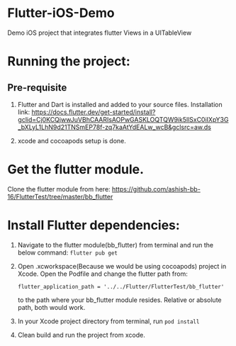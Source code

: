# Flutter-iOS-Demo
Demo iOS project that integrates flutter Views in a UITableView


# Running the project:

## Pre-requisite
1) Flutter and Dart is installed and added to your source files.
Installation link: https://docs.flutter.dev/get-started/install?gclid=Cj0KCQjwwJuVBhCAARIsAOPwGASKLOQTQW9ik5llSxC0iIXpY3G_bXLyL1LhN9d21TNSmEP78f-zq7kaAtYdEALw_wcB&gclsrc=aw.ds

2) xcode and cocoapods setup is done.

# Get the flutter module.
Clone the flutter module from here: https://github.com/ashish-bb-16/FlutterTest/tree/master/bb_flutter

# Install Flutter dependencies:

1) Navigate to the flutter module(bb_flutter) from terminal and run the below command:
   `flutter pub get`
   
2) Open .xcworkspace(Because we would be using cocoapods) project in Xcode. Open the Podfile and change the flutter path from: 
   ```
   flutter_application_path = '../../Flutter/FlutterTest/bb_flutter'
   ```
   to the path where your bb_flutter module resides. Relative or absolute path, both would work.
   
3) In your Xcode project directory from terminal, run `pod install`
4) Clean build and run the project from xcode.

